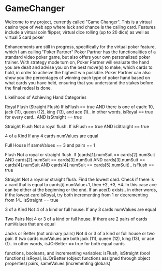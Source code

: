 # GameChanger

Welcome to my project, currently called "Game Changer". This is a virtual casino type of web app where luck and chance is the calling card.
Features include a virtual coin flipper, virtual dice rolling (up to 20 dice) as well as virtual 5 card poker

Enhancements are still in progress, specifically for the virtual poker feature, which I am calling "Poker Partner"
Poker Partner has the functionalities of a standard video poker game, but also offers your own personalized poker trainer.
With strategy mode turn on, Poker Partner will evaluate the hand you are dealt and advise you on the best move(s) to make, which cards to hold, in order to acheive the highest win possible.
Poker Partner can also show you the percentages of winning each type of poker hand based on what cards you have held, ensuring that you understand the stakes before the final redeal is done.

Likelihood of Achieving Hand Categories

Royal Flush (Straight Flush)
If isFlush == true AND there is one of each: 10, jack (11), queen (12), king (13), and ace (1).. in other words, isRoyal == true for every card.. AND isStraight == true

Straight Flush
Not a royal flush. If isFlush == true AND isStraight == true

4 of a Kind
If any 4 cards numValues are equal

Full House
If sameValues == 3 and pairs == 1

Flush
Not a royal or straight flush. If (cards[1].numSuit == cards[2].numSuit AND cards[2].numSuit == cards[3].numSuit AND cards[3].numSuit == cards[4].numSuit AND cards[4].numSuit == cards[5].numSuit).. isFlush == true

Straight
Not a royal or straight flush. Find the lowest card. Check if there is a card that is equal to cards[i].numValue+1, then +2, +3, +4. In this case ace can be either at the beginning or the end. If an ace(1) exists.. in other words, if the lowest card isRoyal, try both incrementing from 1 or decrementing from 14.. isStraight == true

3 of a Kind
Not 4 of a kind or full house. If any 3 cards numValues are equal

Two Pairs
Not 4 or 3 of a kind or full house. If there are 2 pairs of cards numValues that are equal

Jacks or Better (not ordinary pairs)
Not 4 or 3 of a kind or full house or two pair. If two cards numValues are both jack (11), queen (12), king (13), or ace (1).. in other words, isJOrBetter == true for both equal cards


functions, booleans, and incrementing variables:
isFlush, isStraight (bool functions)
isRoyal, isJOrBetter (object functions assigned through object properties)
pairs, sameValues (incrementing globals)